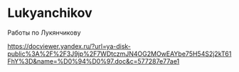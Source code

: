 # Lukyanchikov
Работы по Лукянчикову

https://docviewer.yandex.ru/?url=ya-disk-public%3A%2F%2F3J9jp%2F7WDtczmJN4OG2MOwEAYbe75H54S2j2kT61FhY%3D&name=%D0%94%D0%97.doc&c=577287e77ae1
